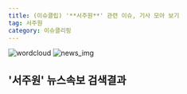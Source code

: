 ```yaml
---
title: (이슈클립) '**서주원**' 관련 이슈, 기사 모아 보기
tag: 서주원
category: 이슈클리핑
---
```

![wordcloud](https://s3.ap-northeast-2.amazonaws.com/lyrics101-wordcloud/2018-09-28-1538113533.png)
![news_img](https://user-images.githubusercontent.com/42597476/44507050-1206f400-a6e4-11e8-8d98-7ffbfebb353f.png)
## **'**서주원**'** 뉴스속보 검색결과

